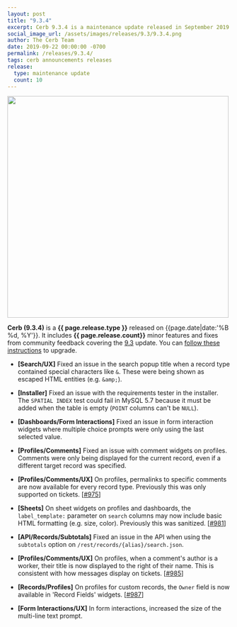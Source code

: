 ```yaml
---
layout: post
title: "9.3.4"
excerpt: Cerb 9.3.4 is a maintenance update released in September 2019 with 10 minor features and fixes from community feedback.
social_image_url: /assets/images/releases/9.3/9.3.4.png
author: The Cerb Team
date: 2019-09-22 00:00:00 -0700
permalink: /releases/9.3.4/
tags: cerb announcements releases
release:
  type: maintenance update
  count: 10
---
```


<div class="cerb-screenshot">
<img src="{{page.social_image_url}}" class="screenshot" width="500">
</div>

**Cerb (9.3.4)** is a **{{ page.release.type }}** released on {{page.date|date:'%B %d, %Y'}}. It includes **{{ page.release.count}}** minor features and fixes from community feedback covering the [9.3](/releases/9.3/) update.  You can [follow these instructions](/docs/upgrading/) to upgrade.

* **[Search/UX]** Fixed an issue in the search popup title when a record type contained special characters like `&`. These were being shown as escaped HTML entities (e.g. `&amp;`).

* **[Installer]** Fixed an issue with the requirements tester in the installer. The `SPATIAL INDEX` test could fail in MySQL 5.7 because it must be added when the table is empty (`POINT` columns can't be `NULL`).

* **[Dashboards/Form Interactions]** Fixed an issue in form interaction widgets where multiple choice prompts were only using the last selected value.

* **[Profiles/Comments]** Fixed an issue with comment widgets on profiles. Comments were only being displayed for the current record, even if a different target record was specified.

* **[Profiles/Comments/UX]** On profiles, permalinks to specific comments are now available for every record type. Previously this was only supported on tickets. [[#975](https://github.com/jstanden/cerb/issues/975)]

* **[Sheets]** On sheet widgets on profiles and dashboards, the `label_template:` parameter on `search` columns may now include basic HTML formatting (e.g. size, color). Previously this was sanitized. [[#981](https://github.com/jstanden/cerb/issues/981)]

* **[API/Records/Subtotals]** Fixed an issue in the API when using the `subtotals` option on `/rest/records/{alias}/search.json`.

* **[Profiles/Comments/UX]** On profiles, when a comment's author is a worker, their title is now displayed to the right of their name. This is consistent with how messages display on tickets. [[#985](https://github.com/jstanden/cerb/issues/985)]

* **[Records/Profiles]** On profiles for custom records, the `Owner` field is now available in 'Record Fields' widgets. [[#987](https://github.com/jstanden/cerb/issues/987)]

* **[Form Interactions/UX]** In form interactions, increased the size of the multi-line text prompt.